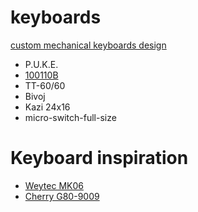 # keyboards
[custom mechanical keyboards design](design)
* P.U.K.E.
* [100110B](https://github.com/slady/100110B)
* TT-60/60
* Bivoj
* Kazi 24x16
* micro-switch-full-size

# Keyboard inspiration
* [Weytec MK06](Weytec-MK06)
* [Cherry G80-9009](Cherry-G80-9009)

